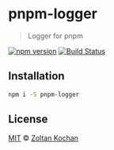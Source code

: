 # pnpm-logger

> Logger for pnpm

<!--@shields('npm', 'travis')-->
[![npm version](https://img.shields.io/npm/v/pnpm-logger.svg)](https://www.npmjs.com/package/pnpm-logger) [![Build Status](https://img.shields.io/travis/pnpm/pnpm-logger/master.svg)](https://travis-ci.org/pnpm/pnpm-logger)
<!--/@-->

## Installation

```sh
npm i -S pnpm-logger
```

## License

[MIT](./LICENSE) © [Zoltan Kochan](https://www.kochan.io/)
